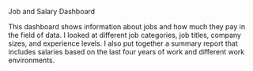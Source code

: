 Job and Salary Dashboard

This dashboard shows information about jobs and how much they pay in the field of data. I looked at different job categories, job titles, company sizes, and experience levels. I also put together a summary report that includes salaries based on the last four years of work and different work environments.
